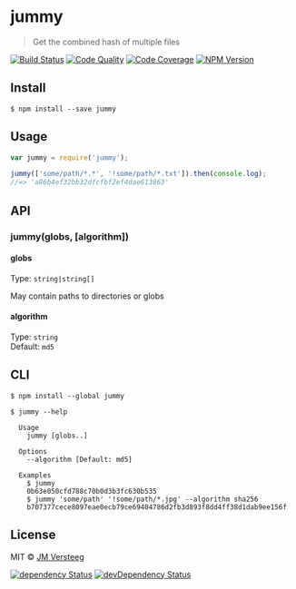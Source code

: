 # jummy

> Get the combined hash of multiple files

[![Build Status][travis-image]][travis-url]
[![Code Quality][codeclimate-image]][codeclimate-url]
[![Code Coverage][coveralls-image]][coveralls-url]
[![NPM Version][npm-image]][npm-url]

## Install

```
$ npm install --save jummy
```


## Usage

```js
var jummy = require('jummy');

jummy(['some/path/*.*', '!some/path/*.txt']).then(console.log);
//=> 'a86b4ef32bb32dfcfbf2ef4dae613863'
```


## API

### jummy(globs, [algorithm])

#### globs

Type: `string|string[]`

May contain paths to directories or globs

#### algorithm

Type: `string`  
Default: `md5`

## CLI

```
$ npm install --global jummy
```

```
$ jummy --help

  Usage
    jummy [globs..]

  Options
    --algorithm [Default: md5]

  Examples
    $ jummy
    0b63e050cfd788c70b0d3b3fc630b535
    $ jummy 'some/path' '!some/path/*.jpg' --algorithm sha256
    b707377cece8097eae0ecb79ce69404786d2fb3d893f8dd4ff38d1dab9ee156f
```


## License

MIT © [JM Versteeg](https://github.com/jmversteeg)

[![dependency Status][david-image]][david-url]
[![devDependency Status][david-dev-image]][david-dev-url]

[travis-image]: https://img.shields.io/travis/jmversteeg/jummy.svg?style=flat-square
[travis-url]: https://travis-ci.org/jmversteeg/jummy

[codeclimate-image]: https://img.shields.io/codeclimate/github/jmversteeg/jummy.svg?style=flat-square
[codeclimate-url]: https://codeclimate.com/github/jmversteeg/jummy

[david-image]: https://img.shields.io/david/jmversteeg/jummy.svg?style=flat-square
[david-url]: https://david-dm.org/jmversteeg/jummy

[david-dev-image]: https://img.shields.io/david/dev/jmversteeg/jummy.svg?style=flat-square
[david-dev-url]: https://david-dm.org/jmversteeg/jummy#info=devDependencies

[coveralls-image]: https://img.shields.io/coveralls/jmversteeg/jummy.svg?style=flat-square
[coveralls-url]: https://coveralls.io/r/jmversteeg/jummy

[npm-image]: https://img.shields.io/npm/v/jummy.svg?style=flat-square
[npm-url]: https://www.npmjs.com/package/jummy
